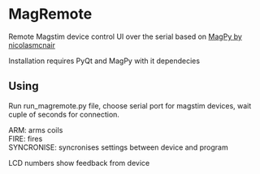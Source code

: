 # MagRemote
Remote Magstim device control UI over the serial based on [MagPy by nicolasmcnair](https://github.com/nicolasmcnair/magpy)


Installation requires PyQt and MagPy with it dependecies

## Using
Run run_magremote.py file, choose serial port for magstim devices, wait cuple of seconds for connection. 

ARM: arms coils <br/>
FIRE: fires <br/>
SYNCRONISE: syncronises settings between device and program <br/>

LCD numbers show feedback from device
